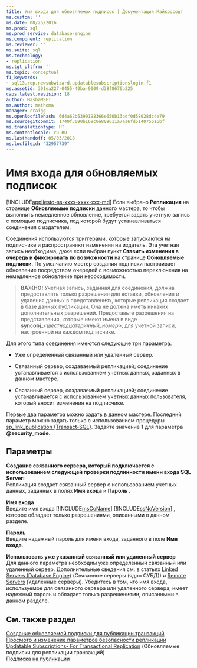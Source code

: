 ```yaml
---
title: Имя входа для обновляемых подписок | Документация Майкрософт
ms.custom: ''
ms.date: 08/25/2016
ms.prod: sql
ms.prod_service: database-engine
ms.component: replication
ms.reviewer: ''
ms.suite: sql
ms.technology:
- replication
ms.tgt_pltfrm: ''
ms.topic: conceptual
f1_keywords:
- sql13.rep.newsubwizard.updatablesubscriptionslogin.f1
ms.assetid: 301ea227-0455-40ba-9009-d38f8676b325
caps.latest.revision: 18
author: MashaMSFT
ms.author: mathoma
manager: craigg
ms.openlocfilehash: 6d4a62b5390198366e650b13bdf0d58028dc4e79
ms.sourcegitcommit: 1740f3090b168c0e809611a7aa6fd514075616bf
ms.translationtype: HT
ms.contentlocale: ru-RU
ms.lasthandoff: 05/03/2018
ms.locfileid: "32957739"
---
```

# <a name="login-for-updatable-subscriptions"></a>Имя входа для обновляемых подписок
[!INCLUDE[appliesto-ss-xxxx-xxxx-xxx-md](../../includes/appliesto-ss-xxxx-xxxx-xxx-md.md)]
  Если выбрано **Репликация** на странице **Обновляемые подписки** данного мастера, то чтобы выполнить немедленное обновление, требуется задать учетную запись с помощью подписчика, под которой будут устанавливаться соединения с издателем. 
  
 Соединения используются триггерами, которые запускаются на подписчике и распространяют изменения на издатель. Эта учетная запись необходима, даже если выбран пункт **Ставить изменения в очередь и фиксировать по возможности** на странице **Обновляемые подписки**. По умолчанию мастер создания подписки настраивает обновление посредством очередей с возможностью переключения на немедленное обновление при необходимости.  
  
> **ВАЖНО!** Учетная запись, заданная для соединения, должна предоставлять только разрешения для вставки, обновления и удаления данных в представлениях, которые репликация создает в базе данных публикации. Она не должна иметь никаких дополнительных разрешений. Предоставьте разрешения на представления, которые имеют имена в виде **syncobj_***\<шестнадцатеричный_номер>*, для учетной записи, настроенной на каждом подписчике.  
  
 Для этого типа соединения имеются следующие три параметра.  
  
-   Уже определенный связанный или удаленный сервер.  
  
-   Связанный сервер, создаваемый репликацией; соединение устанавливается с использованием учетных данных, заданных в данном мастере.  
  
-   Связанный сервер, создаваемый репликацией; соединение устанавливается с использованием учетных данных пользователя, который вносит изменения на подписчике.  
  
 Первые два параметра можно задать в данном мастере. Последний параметр можно задать только с использованием процедуры [sp_link_publication (Transact-SQL)](../../relational-databases/system-stored-procedures/sp-link-publication-transact-sql.md). Задайте значение **1** для параметра **@security_mode**.  
  
## <a name="options"></a>Параметры  
 **Создание связанного сервера, который подключается с использованием следующей проверки подлинности имени входа SQL Server:**  
 Репликация создает связанный сервер с использованием учетных данных, заданных в полях **Имя входа** и **Пароль** .  
  
 **Имя входа**  
 Введите имя входа [!INCLUDE[msCoName](../../includes/msconame-md.md)] [!INCLUDE[ssNoVersion](../../includes/ssnoversion-md.md)] , которое обладает только разрешениями, описанными в данном разделе.  
  
 **Пароль**  
 Введите надежный пароль для имени входа, заданного в поле **Имя входа**.  
    
 **Использовать уже указанный связанный или удаленный сервер**  
 Для данного параметра необходим уже определенный связанный или удаленный сервер. Дополнительные сведения см. в статьях [Linked Servers (Database Engine)](../../relational-databases/linked-servers/linked-servers-database-engine.md) (Связанные серверы (ядро СУБД)) и [Remote Servers](../../database-engine/configure-windows/remote-servers.md) (Удаленные серверы). Убедитесь в том, что имя входа, используемое для связанного сервера или удаленного сервера, имеет надежный пароль и обладает только разрешениями, описанными в данном разделе.  
  
## <a name="see-also"></a>См. также раздел  
 [Создание обновляемой подписки для публикации транзакций](publish/create-an-updatable-subscription-to-a-transactional-publication.md)   
 [Просмотр и изменение параметров безопасности репликации](../../relational-databases/replication/security/view-and-modify-replication-security-settings.md)   
 [Updatable Subscriptions- For Transactional Replication](../../relational-databases/replication/transactional/updatable-subscriptions-for-transactional-replication.md)  (Обновляемые подписки для репликации транзакций)  
 [Подписка на публикации](../../relational-databases/replication/subscribe-to-publications.md)  
  
  
